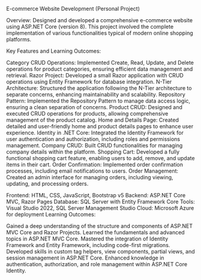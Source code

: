 E-commerce Website Development (Personal Project)

Overview:
Designed and developed a comprehensive e-commerce website using ASP.NET Core (version 8). This project involved the complete implementation of various functionalities typical of modern online shopping platforms.

Key Features and Learning Outcomes:

Category CRUD Operations: Implemented Create, Read, Update, and Delete operations for product categories, ensuring efficient data management and retrieval.
Razor Project: Developed a small Razor application with CRUD operations using Entity Framework for database integration.
N-Tier Architecture: Structured the application following the N-Tier architecture to separate concerns, enhancing maintainability and scalability.
Repository Pattern: Implemented the Repository Pattern to manage data access logic, ensuring a clean separation of concerns.
Product CRUD: Designed and executed CRUD operations for products, allowing comprehensive management of the product catalog.
Home and Details Page: Created detailed and user-friendly home and product details pages to enhance user experience.
Identity in .NET Core: Integrated the Identity Framework for user authentication and authorization, including roles and permissions management.
Company CRUD: Built CRUD functionalities for managing company details within the platform.
Shopping Cart: Developed a fully functional shopping cart feature, enabling users to add, remove, and update items in their cart.
Order Confirmation: Implemented order confirmation processes, including email notifications to users.
Order Management: Created an admin interface for managing orders, including viewing, updating, and processing orders.


Frontend: HTML, CSS, JavaScript, Bootstrap v5
Backend: ASP.NET Core MVC, Razor Pages
Database: SQL Server with Entity Framework Core
Tools: Visual Studio 2022, SQL Server Management Studio
Cloud: Microsoft Azure for deployment
Learning Outcomes:

Gained a deep understanding of the structure and components of ASP.NET MVC Core and Razor Projects.
Learned the fundamentals and advanced topics in ASP.NET MVC Core.
Mastered the integration of Identity Framework and Entity Framework, including code-first migrations.
Developed skills in custom tag helpers, view components, partial views, and session management in ASP.NET Core.
Enhanced knowledge in authentication, authorization, and role management within ASP.NET Core Identity.

